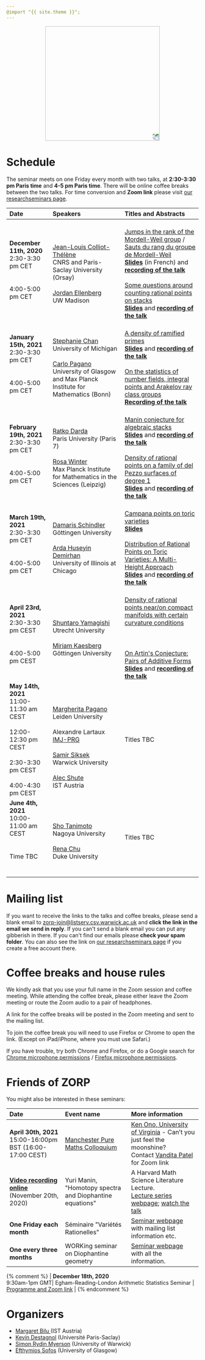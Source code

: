 ```yaml
---
@import "{{ site.theme }}";
---
```


<p align="center">
  <img width="300" height="300" style="transform: rotate(0.5turn);" src="https://upload.wikimedia.org/wikipedia/commons/1/18/Rational_points_of_bounded_height_outside_the_27_lines_on_Clebsch%27s_diagonal_cubic_surface.png">
</p>

# Schedule

The seminar meets on one Friday every month with two talks, at **2:30-3:30 pm  Paris time** and **4-5 pm Paris time**. There will be online coffee breaks between the two talks.  For time conversion and **Zoom link** please visit <a href="https://researchseminars.org/seminar/zorp_1729">our researchseminars page</a>.


| Date    | Speakers     | Titles and Abstracts |
|:------------|:--------------|:------|
| **December 11th, 2020** <br>2:30-3:30 pm CET <br><br> <br> 4:00-5:00 pm CET <br>| <br><a href="https://www.imo.universite-paris-saclay.fr/~colliot/">Jean-Louis Colliot-Thélène</a> <br> CNRS and Paris-Saclay University (Orsay) <br><br>  <a href="https://www.math.wisc.edu/~ellenber/"> Jordan Ellenberg </a> <br> UW Madison| <br><a href="https://zoom-on-rational-points.github.io/abstractCT">Jumps in the rank of the Mordell-Weil group</a> / <a href="https://zoom-on-rational-points.github.io/resumeCT">Sauts du rang du groupe de Mordell-Weil</a> <br><a href="slidesCT.pdf" style="font-weight:bold">Slides</a> (in French) and <a href="https://www.youtube.com/watch?v=BMyr5qWhbhg&t=38s&ab_channel=EfthymiosSofos" style="font-weight:bold">recording of the talk</a><br><br><a href="https://zoom-on-rational-points.github.io/abstractJE">Some questions around counting rational points on stacks</a><br><a href="slidesJE.pdf" style="font-weight:bold">Slides</a> and <a href="https://www.youtube.com/watch?v=lQ9vtUhit_Y&ab_channel=EfthymiosSofos" style="font-weight:bold">recording of the talk</a>|
| **January 15th, 2021** <br>2:30-3:30 pm CET <br><br> <br> 4:00-5:00 pm CET <br>| <br><a href ="http://www-personal.umich.edu/~ytchan/">Stephanie Chan</a> <br> University of Michigan <br><br>  <a href="http://guests.mpim-bonn.mpg.de/carlo.pagano90/"> Carlo Pagano </a> <br> University of Glasgow and Max Planck Institute for Mathematics (Bonn)| <br><a href="https://zoom-on-rational-points.github.io/abstractSC">A density of ramified primes</a><br><a href="slidesSC.pdf" style="font-weight:bold">Slides</a> and <a href="https://www.youtube.com/watch?v=NRguyZeohFU" style="font-weight:bold">recording of the talk</a><br><br><a href="https://zoom-on-rational-points.github.io/abstractCP">On the statistics of number fields, integral points and Arakelov ray class groups</a><br><a href="https://www.youtube.com/watch?v=bOaQY5jOarw&t=12s" style="font-weight:bold">Recording of the talk</a>|
| **February 19th, 2021** <br>2:30-3:30 pm CET <br><br> <br> 4:00-5:00 pm CET <br>| <br><a href ="https://webusers.imj-prg.fr/ratko.darda">Ratko Darda</a> <br> Paris University (Paris 7) <br><br>   <a href="https://personal-homepages.mis.mpg.de/winter/">Rosa Winter</a> <br>Max Planck Institute for Mathematics in the Sciences (Leipzig) | <br><a href="https://zoom-on-rational-points.github.io/abstractRD">Manin conjecture for algebraic stacks</a><br><a href="slidesRD.pdf" style="font-weight:bold">Slides</a> and <a href="https://www.youtube.com/watch?v=ZJfP1TI6soQ" style="font-weight:bold">recording of the talk</a><br><br><a href="https://zoom-on-rational-points.github.io/abstractRW">Density of rational points on a family of del Pezzo surfaces of degree 1</a><br><a href="slidesRW.pdf" style="font-weight:bold">Slides</a> and <a href="https://www.youtube.com/watch?v=CdR8nMqoGoE" style="font-weight:bold">recording of the talk</a>|
| **March 19th, 2021** <br>2:30-3:30 pm CET <br><br> <br> 4:00-5:00 pm CET <br> | <br><a href="https://sites.google.com/site/damarishomepage/">Damaris Schindler</a><br> G&ouml;ttingen University <br><br><a href="https://sites.google.com/a/uic.edu/ardahuseyindemirhan/">Arda Huseyin Demirhan</a><br> University of Illinois at Chicago | <br><a href="https://zoom-on-rational-points.github.io/abstractDS">Campana points on toric varieties</a><br> <a href="slidesDS.pdf" style="font-weight:bold">Slides</a><br><br> <a href="https://zoom-on-rational-points.github.io/abstractAD">Distribution of Rational Points on Toric Varieties: A Multi-Height Approach</a><br> <a href="slidesAD.pdf" style="font-weight:bold">Slides</a> and <a href="https://www.youtube.com/watch?v=W7ImcXOykro&ab_channel=EfthymiosSofos" style="font-weight:bold">recording of the talk</a>|
| **April 23rd, 2021** <br>2:30-3:30 pm CEST <br><br> <br> 4:00-5:00 pm CEST <br> | <br><a href="https://www.uu.nl/staff/SYamagishi">Shuntaro Yamagishi</a><br> Utrecht University <br><br><a href="https://sites.google.com/view/miriam-kaesberg/home">Miriam Kaesberg</a><br> G&ouml;ttingen University | <br><a href="https://zoom-on-rational-points.github.io/abstractSY">Density of rational points near/on compact manifolds with certain curvature conditions</a><br> <br><br><br><a href="https://zoom-on-rational-points.github.io/abstractMK">On Artin's Conjecture: Pairs of Additive Forms</a><br> <a href="slidesMK.pdf" style="font-weight:bold">Slides</a> and <a href="https://www.youtube.com/watch?v=Xo5pMUckwgo&feature=youtu.be" style="font-weight:bold">recording of the talk</a>|
| **May 14th, 2021** <br>11:00-11:30 am CEST <br><br>12:00-12:30 pm CEST<br><br>2:30-3:30 pm CEST<br><br>4:00-4:30 pm CEST <br>| <br><br><a href="https://www.universiteitleiden.nl/en/staffmembers/margherita-pagano#tab-1">Margherita Pagano</a><br> Leiden University <br><br>Alexandre Lartaux<br><a href="https://www.imj-prg.fr">IMJ-PRG</a><br><br><a href="https://homepages.warwick.ac.uk/staff/S.Siksek/">Samir Siksek</a><br>Warwick University<br><br><a href="https://ist.ac.at/en/research/browning-group/">Alec Shute</a><br>IST Austria  |  Titles TBC|
| **June 4th, 2021** <br>10:00-11:00 am CEST <br><br><br> Time TBC<br><br><br>| <br><a href="https://shotanimoto.wordpress.com">Sho Tanimoto</a><br> Nagoya University <br><br><a href="https://scholars.duke.edu/person/rena.chu">Rena Chu</a><br>Duke University |  Titles TBC|


# Mailing list

If you want to receive the links to the talks and coffee breaks, please send a blank email to <a href='mailto:zorp-join@listserv.csv.warwick.ac.uk'>zorp-join@listserv.csv.warwick.ac.uk</a> and <b>click the link in the email we send in reply</b>. If you can't send a blank email you can put any gibberish in there. If you can't find our emails please **check your spam folder**.  You can also see the link on <a href="https://researchseminars.org/seminar/zorp_1729">our researchseminars page</a> if you create a free account there.

# Coffee breaks and house rules

We kindly ask that you use your full name in the Zoom session and coffee meeting. While attending the coffee break, please either leave the Zoom meeting or route the Zoom audio to a pair of headphones.

A link for the coffee breaks will be posted in the Zoom meeting and sent to the mailing list.

To join the coffee break you will need to use Firefox or Chrome to open the link. (Except on iPad/iPhone, where you must use Safari.)

If you have  trouble, try both Chrome and Firefox, or do a Google search for <a href="https://support.google.com/chrome/answer/2693767">Chrome microphone permissions</a> / <a href="https://support.mozilla.org/en-US/kb/how-manage-your-camera-and-microphone-permissions#w_changing-microphone-permissions">Firefox microphone permissions</a>.

# Friends of ZORP

You might also be interested in these seminars:

| Date   | Event name     | More information |
|:-------|:--------------|:------|
| **April 30th, 2021** <br> 15:00-16:00pm BST (16:00-17:00 CEST)| <a href="https://events.manchester.ac.uk/event/event:j2-knsu073e-ti4qs1/ken-ono-cant-you-just-feel-the-moonshine-pure-mathematics-colloquium#travelinfo">Manchester Pure Maths Colloquium<a/>  | <a href="https://math.virginia.edu/people/ko5wk/"> Ken Ono, University of Virginia</a> - Can’t you just feel the moonshine?<br>Contact <a href="mailto:vandita.patel@manchester.ac.uk">Vandita Patel</a> for Zoom link |
| **<a href="https://www.youtube.com/watch?v=0LRjvyldpCw">Video recording online</a>** <br> (November 20th, 2020) | Yuri Manin, "Homotopy spectra and Diophantine equations" | A Harvard Math Science Literature Lecture.<br> <a href="https://cmsa.fas.harvard.edu/literature-lecture-series/">Lecture series webpage</a>; <a href="https://www.youtube.com/watch?v=0LRjvyldpCw">watch the talk</a>|
| **One Friday each month** | S&eacute;minaire "Vari&eacute;t&eacute;s Rationelles" | <a href="https://webusers.imj-prg.fr/~cyril.demarche/SVR/SVR.html">Seminar webpage</a> with mailing list information etc. |
| **One every three months** | WORKing seminar on Diophantine geometry | <a href="https://sites.google.com/site/netandogra/working-seminar">Seminar webpage</a> with all the information. |
{% comment %}
| **December 18th, 2020** <br> 9:30am-1pm GMT| Egham-Reading-London Arithmetic Statistics Seminar  | <a href="https://reynoldfregoli.wixsite.com/website">Programme and Zoom link</a> |
{% endcomment %}



# Organizers

* <a href="https://pub.ist.ac.at/~mbilu/index.html"> Margaret Bilu </a>(IST Austria)
* <a href="https://www.imo.universite-paris-saclay.fr/~destagnol/pageweben.html">Kevin Destagnol</a> (Université Paris-Saclay)
* <a href="https://warwick.ac.uk/fac/sci/maths/people/staff/myerson/">Simon Rydin Myerson</a> (University of Warwick)
* <a href="https://sites.google.com/view/efsofos/home">Efthymios Sofos</a> (University of Glasgow)


